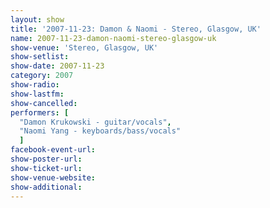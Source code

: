 ```yaml
---
layout: show
title: '2007-11-23: Damon & Naomi - Stereo, Glasgow, UK'
name: 2007-11-23-damon-naomi-stereo-glasgow-uk
show-venue: 'Stereo, Glasgow, UK'
show-setlist: 
show-date: 2007-11-23
category: 2007
show-radio: 
show-lastfm: 
show-cancelled: 
performers: [
  "Damon Krukowski - guitar/vocals",
  "Naomi Yang - keyboards/bass/vocals"
  ]
facebook-event-url: 
show-poster-url: 
show-ticket-url: 
show-venue-website: 
show-additional: 
---
```


